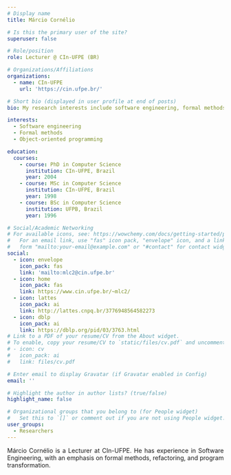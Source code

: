```yaml
---
# Display name
title: Márcio Cornélio

# Is this the primary user of the site?
superuser: false

# Role/position
role: Lecturer @ CIn-UFPE (BR)

# Organizations/Affiliations
organizations:
  - name: CIn-UFPE
    url: 'https://cin.ufpe.br/'

# Short bio (displayed in user profile at end of posts)
bio: My research interests include software engineering, formal methods, and object-oriented programming.

interests:
  - Software engineering
  - Formal methods
  - Object-oriented programming

education:
  courses:
    - course: PhD in Computer Science
      institution: CIn-UFPE, Brazil
      year: 2004
    - course: MSc in Computer Science
      institution: CIn-UFPE, Brazil
      year: 1998
    - course: BSc in Computer Science
      institution: UFPB, Brazil
      year: 1996

# Social/Academic Networking
# For available icons, see: https://wowchemy.com/docs/getting-started/page-builder/#icons
#   For an email link, use "fas" icon pack, "envelope" icon, and a link in the
#   form "mailto:your-email@example.com" or "#contact" for contact widget.
social:
  - icon: envelope
    icon_pack: fas
    link: 'mailto:mlc2@cin.ufpe.br'
  - icon: home
    icon_pack: fas
    link: https://www.cin.ufpe.br/~mlc2/
  - icon: lattes
    icon_pack: ai
    link: http://lattes.cnpq.br/3776948564582273
  - icon: dblp
    icon_pack: ai
    link: https://dblp.org/pid/03/3763.html
# Link to a PDF of your resume/CV from the About widget.
# To enable, copy your resume/CV to `static/files/cv.pdf` and uncomment the lines below.
# - icon: cv
#   icon_pack: ai
#   link: files/cv.pdf

# Enter email to display Gravatar (if Gravatar enabled in Config)
email: ''

# Highlight the author in author lists? (true/false)
highlight_name: false

# Organizational groups that you belong to (for People widget)
#   Set this to `[]` or comment out if you are not using People widget.
user_groups:
  - Researchers
---
```


<div align="justify">Márcio Cornélio is a Lecturer at CIn-UFPE. He has experience in Software Engineering, with an emphasis on formal methods, refactoring, and program transformation.</div>
